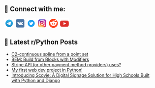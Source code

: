 ## 🔎 Connect with me:
[<img src="https://github.com/bullbesh/bullbesh/blob/main/images/Telegram.png" width="32" height="32" />](https://t.me/bullbesh)
[<img src="https://github.com/bullbesh/bullbesh/blob/main/images/VK.png" width="32" height="32" />](https://vk.com/bullbesh)
[<img src="https://github.com/bullbesh/bullbesh/blob/main/images/Twitter.png" width="32" height="32" />](https://twitter.com/bullbesh1)
[<img src="https://github.com/bullbesh/bullbesh/blob/main/images/Instagram.png" width="32" height="32" />](https://www.instagram.com/bullbesh)
[<img src="https://github.com/bullbesh/bullbesh/blob/main/images/Reddit.png" width="32" height="32" />](https://www.reddit.com/user/bullbesh)
[<img src="https://github.com/bullbesh/bullbesh/blob/main/images/YouTube.png" width="32" height="32" />](https://www.youtube.com/channel/UCtfjRs6uzgq5mfm8S06WTcg)

## 📕 Latest r/Python Posts
<!-- BLOG-POST-LIST:START -->
- [C2-continuous spline from a point set](https://www.reddit.com/r/Python/comments/10xe7xs/c2continuous_spline_from_a_point_set/)
- [BEM: Build from Blocks with Modifiers](https://www.reddit.com/r/Python/comments/10xbaq9/bem_build_from_blocks_with_modifiers/)
- [Stripe API &lpar;or other payment method providers&rpar; uses?](https://www.reddit.com/r/Python/comments/10x9138/stripe_api_or_other_payment_method_providers_uses/)
- [My first web dev project in Python!](https://www.reddit.com/r/Python/comments/10x8jdg/my_first_web_dev_project_in_python/)
- [Introducing Scovie: A Digital Signage Solution for High Schools Built with Python and Django](https://www.reddit.com/r/Python/comments/10x7yqa/introducing_scovie_a_digital_signage_solution_for/)
<!-- BLOG-POST-LIST:END -->
